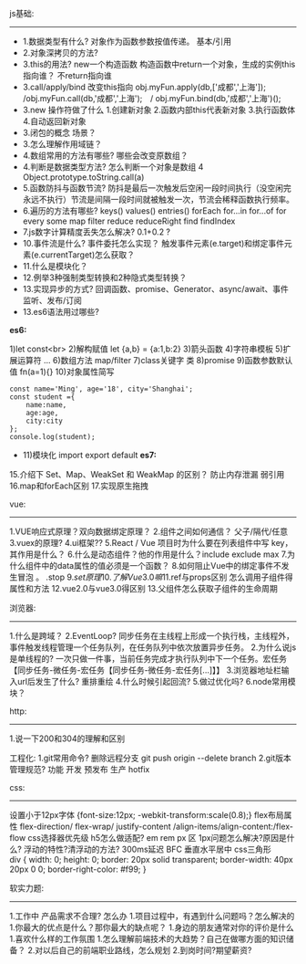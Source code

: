 js基础:
 ___
- 1.数据类型有什么? 对象作为函数参数按值传递。 基本/引用 
- 2.对象深拷贝的方法?
- 3.this的用法?  new一个构造函数  构造函数中return一个对象，生成的实例this指向谁？  不return指向谁
- 3.call/apply/bind  改变this指向 obj.myFun.apply(db,['成都','上海']);  /obj.myFun.call(db,'成都','上海');　/  obj.myFun.bind(db,'成都','上海')();
- 3.new 操作符做了什么  1.创建新对象 2.函数内部this代表新对象 3.执行函数体 4.自动返回新对象
- 3.闭包的概念 场景？
- 3.怎么理解作用域链？
- 4.数组常用的方法有哪些? 哪些会改变原数组？
- 4.判断是数据类型方法?  怎么判断一个对象是数组  4 Object.prototype.toString.call(a)
- 5.函数防抖与函数节流?   防抖是最后一次触发后空闲一段时间执行（没空闲完永远不执行）节流是间隔一段时间就被触发一次，节流会稀释函数执行频率。
- 6.遍历的方法有哪些?  keys()  values()  entries() forEach for...in  for...of for every some map  filter reduce reduceRight find findIndex  
- 7.js数字计算精度丢失怎么解决? 0.1+0.2  ?
- 10.事件流是什么? 事件委托怎么实现？ 触发事件元素(e.target)和绑定事件元素(e.currentTarget)怎么获取？
- 11.什么是模块化？
- 12.例举3种强制类型转换和2种隐式类型转换？
- 13.实现异步的方式? 回调函数、promise、Generator、async/await、事件监听、发布/订阅
- 13.es6语法用过哪些?

**es6:**

  1)let const\<br>
  2)解构赋值 let {a,b} = {a:1,b:2}
  3)箭头函数
  4)字符串模板 
  5)扩展运算符 ...
  6)数组方法 map/filter
  7)class关键字 类
  8)promise
  9)函数参数默认值 fn(a=1){}
  10)对象属性简写 
```
const name='Ming', age='18', city='Shanghai';
const student ={
    name:name,
    age:age,
    city:city
};
console.log(student);
```
*   11)模块化 import  export default
**es7:**


15.介绍下 Set、Map、WeakSet 和 WeakMap 的区别？  防止内存泄漏 弱引用
16.map和forEach区别
17.实现原生拖拽


 vue:
___
1.VUE响应式原理？双向数据绑定原理？
2.组件之间如何通信？ 父子/隔代/任意
3.vuex的原理?
4.ui框架??
5.React / Vue 项目时为什么要在列表组件中写 key，其作用是什么？
6.什么是动态组件？他的作用是什么？include exclude max
7.为什么组件中的data属性的值必须是一个函数？
8.如何阻止Vue中的绑定事件不发生冒泡 。  .stop
9.$set原理
10.了解Vue3.0嘛
11.$ref与props区别  怎么调用子组件得属性和方法
12.vue2.0与vue3.0得区别
13.父组件怎么获取子组件的生命周期

 浏览器:
___
1.什么是跨域？
2.EventLoop?  同步任务在主线程上形成一个执行栈，主线程外，事件触发线程管理一个任务队列，在任务队列中依次放置异步任务。
2.为什么说js是单线程的? 一次只做一件事，当前任务完成才执行队列中下一个任务。宏任务【同步任务-微任务-宏任务【同步任务-微任务-宏任务[...]】】
3.浏览器地址栏输入url后发生了什么?  重排重绘
4.什么时候引起回流?
5.做过优化吗?
6.node常用模块？


 http:
 ___
1.说一下200和304的理解和区别

工程化:
1.git常用命令? 删除远程分支   git  push origin --delete branch
2.git版本管理规范?  功能  开发   预发布 生产  hotfix  


 css:
___
设置小于12px字体  {font-size:12px; -webkit-transform:scale(0.8);}
flex布局属性  flex-direction/ flex-wrap/ justify-content /align-items/align-content:/flex-flow
css选择器优先级
h5怎么做适配? em rem px 区
1px问题怎么解决?原因是什么?
浮动的特性?清浮动的方法?
300ms延迟 
BFC
垂直水平居中
css三角形  
div {
      width: 0;
      height: 0;
      border: 20px solid transparent;
      border-width: 40px 20px 0 0;
      border-right-color: #f99;
    }





 软实力题:
___
1.工作中  产品需求不合理?  怎么办
1.项目过程中，有遇到什么问题吗？怎么解决的
1.你最大的优点是什么？那你最大的缺点呢？
1.身边的朋友通常对你的评价是什么
1.喜欢什么样的工作氛围
1.怎么理解前端技术的大趋势？自己在做哪方面的知识储备？
2.对以后自己的前端职业路线，怎么规划
2.到岗时间?期望薪资?



